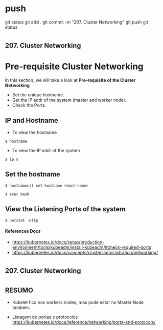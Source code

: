 
# ###################################################################################################################### 
# ###################################################################################################################### 
#  push

git status
git add .
git commit -m "207. Cluster Networking"
git push
git status



# ###################################################################################################################### 
# ###################################################################################################################### 
##  207. Cluster Networking

# Pre-requisite Cluster Networking

In this section, we will take a look at **Pre-requisite of the Cluster Networking**

- Set the unique hostname.
- Get the IP addr of the system (master and worker node).
- Check the Ports.

## IP and Hostname

- To view the hostname

```
$ hostname 
```

- To view the IP addr of the system

```
$ ip a
```


## Set the hostname

```
$ hostnamectl set-hostname <host-name>

$ exec bash
```

## View the Listening Ports of the system

```
$ netstat -nltp
```



#### References Docs

- https://kubernetes.io/docs/setup/production-environment/tools/kubeadm/install-kubeadm/#check-required-ports
- https://kubernetes.io/docs/concepts/cluster-administration/networking/




# ###################################################################################################################### 
# ###################################################################################################################### 
##  207. Cluster Networking




# ###################################################################################################################### 
# ###################################################################################################################### 
##  RESUMO

- Kubelet fica nos workers nodes, mas pode estar no Master Node também.

- Listagem de portas e protocolos
<https://kubernetes.io/docs/reference/networking/ports-and-protocols/>